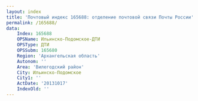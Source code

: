 ```yaml
---
layout: index
title: 'Почтовый индекс 165688: отделение почтовой связи Почты России'
permalink: /165688/
data:
    Index: 165688
    OPSName: Ильинско-Подомское-ДТИ
    OPSType: ДТИ
    OPSSubm: 165680
    Region: 'Архангельская область'
    Autonom: ''
    Area: 'Вилегодский район'
    City: Ильинско-Подомское
    City1: ''
    ActDate: '20131017'
    IndexOld: ''
---
```

